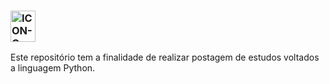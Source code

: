 ### <img align="center" alt="ICON-C" height="50" width="40" src="https://cdn.jsdelivr.net/gh/devicons/devicon/icons/python/python-original.svg" target="_blank">
Este repositório tem a finalidade de realizar postagem de estudos voltados a linguagem Python.
